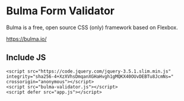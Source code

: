 # Bulma Form Validator
Bulma is a free, open source CSS (only) framework based on Flexbox.

https://bulma.io/

## Include JS
```
<script src="https://code.jquery.com/jquery-3.5.1.slim.min.js" integrity="sha256-4+XzXVhsDmqanXGHaHvgh1gMQKX40OUvDEBTu8JcmNs=" crossorigin="anonymous"></script>
<script src="bulma-validator.js"></script>
<script defer src="app.js"></script>
```

